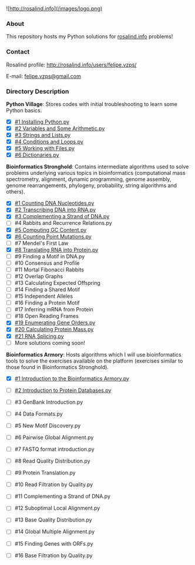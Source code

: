 ![http://rosalind.info](/images/logo.png)

### About 
This repository hosts my Python solutions for [rosalind.info](http://rosalind.info) problems!

### Contact
Rosalind profile: http://rosalind.info/users/felipe.vzps/

E-mail: felipe.vzps@gmail.com

### Directory Description
**Python Village**: Stores codes with initial troubleshooting to learn some Python basics.

- [x] [#1 Installing Python.py](https://github.com/felipevzps/rosalind.info/blob/master/Python%20Village/%231%20Installing%20Python.py)
- [x] [#2 Variables and Some Arithmetic.py](https://github.com/felipevzps/rosalind.info/blob/master/Python%20Village/%232%20Variables%20and%20Some%20Arithmetic.py)
- [x] [#3 Strings and Lists.py](https://github.com/felipevzps/rosalind.info/blob/master/Python%20Village/%233%20Strings%20and%20Lists.py)
- [x] [#4 Conditions and Loops.py](https://github.com/felipevzps/rosalind.info/blob/master/Python%20Village/%234%20Conditions%20and%20Loops.py)
- [x] [#5 Working with Files.py](https://github.com/felipevzps/rosalind.info/blob/master/Python%20Village/%235%20Working%20with%20Files.py)
- [x] [#6 Dictionaries.py](https://github.com/felipevzps/rosalind.info/blob/master/Python%20Village/%236%20Dictionaries.py)

**Bioinformatics Stronghold**: Contains intermediate algorithms used to solve problems underlying various topics in bioinformatics (computational mass spectrometry, alignment, dynamic programming, genome assembly, genome rearrangements, phylogeny, probability, string algorithms and others).

- [x] [#1 Counting DNA Nucleotides.py](https://github.com/felipevzps/rosalind.info/blob/master/Bioinformatics%20Stronghold/%231%20Counting%20DNA%20Nucleotides.py)
- [x] [#2 Transcribing DNA into RNA.py](https://github.com/felipevzps/rosalind.info/blob/master/Bioinformatics%20Stronghold/%232%20Transcribing%20DNA%20into%20RNA.py)
- [x] [#3 Complementing a Strand of DNA.py](https://github.com/felipevzps/rosalind.info/blob/master/Bioinformatics%20Stronghold/%233%20Complementing%20a%20Strand%20of%20DNA.py)
- [ ] #4 Rabbits and Recurrence Relations.py
- [x] [#5 Computing GC Content.py](https://github.com/felipevzps/rosalind.info/blob/master/Bioinformatics%20Stronghold/%235%20Computing%20GC%20Content.py)
- [x] [#6 Counting Point Mutations.py](https://github.com/felipevzps/rosalind.info/blob/master/Bioinformatics%20Stronghold/%236%20Counting%20Point%20Mutations.py)
- [ ] #7 Mendel's First Law
- [x] [#8 Translating RNA into Protein.py](https://github.com/felipevzps/rosalind.info/blob/master/Bioinformatics%20Stronghold/%238%20Translating%20RNA%20into%20Protein.py)
- [ ] #9 Finding a Motif in DNA.py
- [ ] #10 Consensus and Profile
- [ ] #11 Mortal Fibonacci Rabbits
- [ ] #12 Overlap Graphs
- [ ] #13 Calculating Expected Offspring
- [ ] #14 Finding a Shared Motif
- [ ] #15 Independent Alleles
- [ ] #16 Finding a Protein Motif
- [ ] #17 Inferring mRNA from Protein
- [ ] #18 Open Reading Frames
- [x] [#19 Enumerating Gene Orders.py](https://github.com/felipevzps/rosalind.info/blob/master/Bioinformatics%20Stronghold/%2319%20Enumerating%20Gene%20Orders.py)
- [x] [#20 Calculating Protein Mass.py](https://github.com/felipevzps/rosalind.info/blob/master/Bioinformatics%20Stronghold/%2320%20Calculating%20Protein%20Mass.py)
- [x] [#21 RNA Splicing.py](https://github.com/felipevzps/rosalind.info/blob/master/Bioinformatics%20Stronghold/%2321%20RNA%20Splicing.py)
- [ ] More solutions coming soon!

**Bioinformatics Armory**: Hosts algorithms which I will use bioinformatics tools to solve the exercises available on the platform (exercises similar to those found in Bioinformatics Stronghold).

- [x] [#1 Introduction to the Bioinformatics Armory.py](https://github.com/felipevzps/rosalind.info/blob/master/Bioinformatics%20Armory/%231%20Introduction%20to%20the%20Bioinformatics%20Armory.py)
- [ ] [#2 Introduction to Protein Databases.py](https://github.com/felipevzps/rosalind.info/blob/master/Bioinformatics%20Armory/%232%20Introduction%20to%20Protein%20Databases.py)
- [ ] #3 GenBank Introduction.py
- [ ] #4 Data Formats.py
- [ ] #5 New Motif Discovery.py
- [ ] #6 Pairwise Global Alignment.py
- [ ] #7 FASTQ format introduction.py
- [ ] #8 Read Quality Distribution.py
- [ ] #9 Protein Translation.py
- [ ] #10 Read Filtration by Quality.py
- [ ] #11 Complementing a Strand of DNA.py
- [ ] #12 Suboptimal Local Alignment.py
- [ ] #13 Base Quality Distribution.py
- [ ] #14 Global Multiple Alignment.py
- [ ] #15 Finding Genes with ORFs.py
- [ ] #16 Base Filtration by Quality.py


